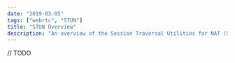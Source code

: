 ```yaml
---
date: "2019-03-05"
tags: ["webrtc", "STUN"]
title: "STUN Overview"
description: "An overview of the Session Traversal Utilities for NAT (STUN) Protocol."
---
```


// TODO